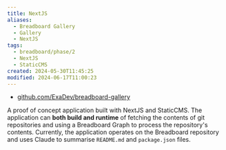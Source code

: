 ```yaml
---
title: NextJS
aliases:
  - Breadboard Gallery
  - Gallery
  - NextJS
tags:
  - breadboard/phase/2
  - NextJS
  - StaticCMS
created: 2024-05-30T11:45:25
modified: 2024-06-17T11:00:23
---
```


- [github.com/ExaDev/breadboard-gallery](https://github.com/ExaDev/breadboard-gallery)

A proof of concept application built with NextJS and StaticCMS. The application can **both build and runtime** of fetching the contents of git repositories and using a Breadboard Graph to process the repository's contents. Currently, the application operates on the Breadboard repository and uses Claude to summarise `README.md` and `package.json` files.
